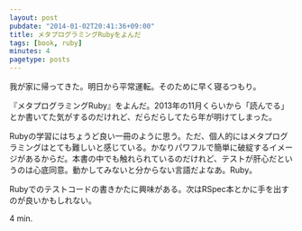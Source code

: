 ```yaml
---
layout: post
pubdate: "2014-01-02T20:41:36+09:00"
title: メタプログラミングRubyをよんだ
tags: [book, ruby]
minutes: 4
pagetype: posts
---
```

我が家に帰ってきた。明日から平常運転。そのために早く寝るつもり。

『メタプログラミングRuby』をよんだ。2013年の11月くらいから「読んでる」とか書いてた気がするのだけれど、だらだらしてたら年が明けてしまった。

Rubyの学習にはちょうど良い一冊のように思う。ただ、個人的にはメタプログラミングはとても難しいと感じている。かなりパワフルで簡単に破綻するイメージがあるからだ。本書の中でも触れられているのだけれど、テストが肝心だというのは心底同意。動かしてみないと分からない言語だよなあ。Ruby。

Rubyでのテストコードの書きかたに興味がある。次はRSpec本とかに手を出すのが良いかもしれない。

4 min.
